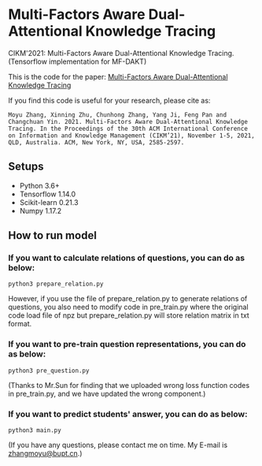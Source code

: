 # Multi-Factors Aware Dual-Attentional Knowledge Tracing
CIKM'2021: Multi-Factors Aware Dual-Attentional Knowledge Tracing.
(Tensorflow implementation for MF-DAKT)

This is the code for the paper: [Multi-Factors Aware Dual-Attentional Knowledge Tracing](https://dl.acm.org/doi/10.1145/3459637.3482372)  

If you find this code is useful for your research, please cite as:
```
Moyu Zhang, Xinning Zhu, Chunhong Zhang, Yang Ji, Feng Pan and Changchuan Yin. 2021. Multi-Factors Aware Dual-Attentional Knowledge Tracing. In the Proceedings of the 30th ACM International Conference on Information and Knowledge Management (CIKM’21), November 1-5, 2021, QLD, Australia. ACM, New York, NY, USA, 2585-2597.
```

## Setups
* Python 3.6+
* Tensorflow 1.14.0
* Scikit-learn 0.21.3
* Numpy 1.17.2

## How to run model
### If you want to calculate relations of questions, you can do as below:
```
python3 prepare_relation.py
```
However, if you use the file of prepare_relation.py to generate relations of questions, you also need to modify code in pre_train.py where the original code load file of npz but prepare_relation.py will store relation matrix in txt format.
### If you want to pre-train question representations, you can do as below:
```
python3 pre_question.py
```
(Thanks to Mr.Sun for finding that we uploaded wrong loss function codes in pre_train.py, and we have updated the wrong component.)
### If you want to predict students' answer, you can do as below:
```
python3 main.py
```

(If you have any questions, please contact me on time. My E-mail is zhangmoyu@bupt.cn.)
